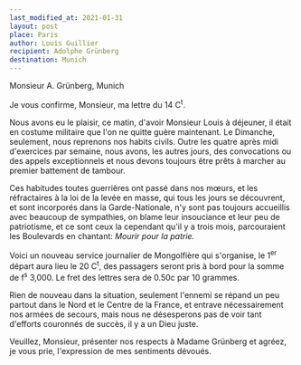 ```yaml
---
last_modified_at: 2021-01-31
layout: post
place: Paris
author: Louis Guillier
recipient: Adolphe Grünberg
destination: Munich
---
```


Monsieur A. Grünberg, Munich


Je vous confirme, Monsieur, ma lettre du 14 C<sup>t</sup>.

Nous avons eu le plaisir, ce matin, d'avoir Monsieur Louis à déjeuner, il était
en costume militaire que l'on ne quitte guère maintenant.
Le Dimanche, seulement, nous reprenons nos habits civils.
Outre les quatre après midi d'exercices par semaine, nous avons, les autres
jours, des convocations ou des appels exceptionnels et nous devons toujours
être prêts à marcher au premier battement de tambour.

Ces habitudes toutes guerrières ont passé dans nos mœurs, et les réfractaires
à la loi de la levée en masse, qui tous les jours se découvrent, et sont
incorporés dans la Garde-Nationale, n'y sont pas toujours accueillis avec
beaucoup de sympathies, on blame leur insouciance et leur peu de patriotisme,
et ce sont ceux la cependant qu'il y a trois mois, parcouraient les Boulevards
en chantant: _Mourir pour la patrie._

Voici un nouveau service journalier de Mongolfière qui s'organise, le
1<sup>er</sup> départ aura lieu le 20 C<sup>t</sup>, des passagers seront pris
à bord pour la somme de f<sup>s</sup> 3,000. Le fret des lettres sera de
0.50c par 10 grammes.

Rien de nouveau dans la situation, seulement l'ennemi se répand un peu partout
dans le Nord et le Centre de la France, et entrave nécessairement nos armées de
secours, mais nous ne désesperons pas de voir tant d'efforts couronnés de
succès, il y a un Dieu juste.

Veuillez, Monsieur, présenter nos respects à Madame Grünberg et agréez, je vous
prie, l'expression de mes sentiments dévoués.
